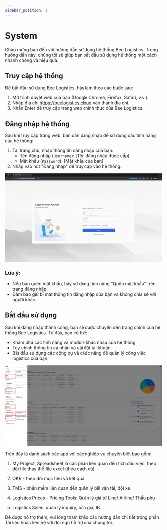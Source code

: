 ```yaml
---
sidebar_position: 1
---
```


# System

Chào mừng bạn đến với hướng dẫn sử dụng hệ thống Bee Logistics. Trong hướng dẫn này, chúng tôi sẽ giúp bạn bắt đầu sử dụng hệ thống một cách nhanh chóng và hiệu quả.

## Truy cập hệ thống

Để bắt đầu sử dụng Bee Logistics, hãy làm theo các bước sau:

1. Mở trình duyệt web của bạn (Google Chrome, Firefox, Safari, v.v.).
2. Nhập địa chỉ https://beelogistics.cloud vào thanh địa chỉ.
3. Nhấn Enter để truy cập trang web chính thức của Bee Logistics.

## Đăng nhập hệ thống

Sau khi truy cập trang web, bạn cần đăng nhập để sử dụng các tính năng của hệ thống:

1. Tại trang chủ, nhập thông tin đăng nhập của bạn:
   - Tên đăng nhập (`Username`): [Tên đăng nhập được cấp]
   - Mật khẩu (`Password`): [Mật khẩu của bạn]
2. Nhấp vào nút "Đăng nhập" để truy cập vào hệ thống.

![login.gif](./img/login.gif)

### Lưu ý:
- Nếu bạn quên mật khẩu, hãy sử dụng tính năng "Quên mật khẩu" trên trang đăng nhập.
- Đảm bảo giữ bí mật thông tin đăng nhập của bạn và không chia sẻ với người khác.

## Bắt đầu sử dụng

Sau khi đăng nhập thành công, bạn sẽ được chuyển đến trang chính của hệ thống Bee Logistics. Từ đây, bạn có thể:

- Khám phá các tính năng và module khác nhau của hệ thống.
- Tùy chỉnh thông tin cá nhân và cài đặt tài khoản.
- Bắt đầu sử dụng các công cụ và chức năng để quản lý công việc logistics của bạn.

![module](./img/app_list.png)

Trên đây là danh sách các app với các nghiệp vụ chuyên biệt bao gồm:

1. My Project, Spreadsheet là các phần liên quan đến tích đầu việc, theo dõi file thay thế file excel (theo cách cũ)

2. OKR - theo dõi mục tiêu và kết quả

3. TMS - phần mềm liên quan đến quản lý bill vận tải, đội xe

4. Logistics Prices - Pricing Tools: Quản lý giá từ Line/ Airline/ Thầu phụ

5. Logistics Sales: quản lý inquiry, báo giá, IB.

Để được hỗ trợ thêm, vui lòng tham khảo các hướng dẫn chi tiết trong phần Tài liệu hoặc liên hệ với đội ngũ hỗ trợ của chúng tôi.
